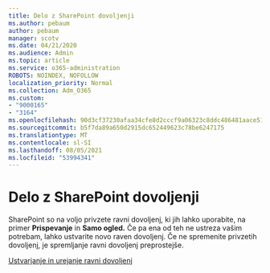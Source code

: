 ```yaml
---
title: Delo z SharePoint dovoljenji
ms.author: pebaum
author: pebaum
manager: scotv
ms.date: 04/21/2020
ms.audience: Admin
ms.topic: article
ms.service: o365-administration
ROBOTS: NOINDEX, NOFOLLOW
localization_priority: Normal
ms.collection: Adm_O365
ms.custom:
- "9000165"
- "3164"
ms.openlocfilehash: 90d3cf37230afaa34cfe8d2cccf9a06323c8ddc486481aace514086cd4fa19ab
ms.sourcegitcommit: b5f7da89a650d2915dc652449623c78be6247175
ms.translationtype: MT
ms.contentlocale: sl-SI
ms.lasthandoff: 08/05/2021
ms.locfileid: "53994341"
---
```

# <a name="working-with-sharepoint-permission-levels"></a>Delo z SharePoint dovoljenji

SharePoint so na voljo privzete ravni dovoljenj, ki jih lahko uporabite, na primer **Prispevanje** in **Samo ogled.** Če pa ena od teh ne ustreza vašim potrebam, lahko ustvarite novo raven dovoljenj. Če ne spremenite privzetih dovoljenj, je spremljanje ravni dovoljenj preprostejše.

[Ustvarjanje in urejanje ravni dovoljenj](https://docs.microsoft.com/sharepoint/how-to-create-and-edit-permission-levels)